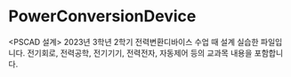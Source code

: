 # PowerConversionDevice
&lt;PSCAD 설계> 2023년 3학년 2학기 전력변환디바이스 수업 때 설계 실습한 파일입니다. 전기회로, 전력공학, 전기기기, 전력전자, 자동제어 등의 교과목 내용을 포함합니다.
